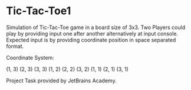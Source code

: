 # Tic-Tac-Toe1

Simulation of Tic-Tac-Toe game in a board size of 3x3.
Two Players could play by providing input one after another alternatively at input console.
Expected input is by providing coordinate position in space separated format.

Coordinate System:

(1, 3) (2, 3) (3, 3)
(1, 2) (2, 2) (3, 2)
(1, 1) (2, 1) (3, 1)

Project Task provided by JetBrains Academy.
